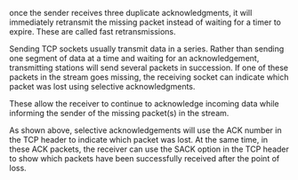 once the sender receives three duplicate acknowledgments, it will immediately retransmit the missing packet instead of waiting for a timer to expire. These are called fast retransmissions.

Sending TCP sockets usually transmit data in a series. Rather than sending one segment of data at a time and waiting for an acknowledgement, transmitting stations will send several packets in succession. If one of these packets in the stream goes missing, the receiving socket can indicate which packet was lost using selective acknowledgments.

These allow the receiver to continue to acknowledge incoming data while informing the sender of the missing packet(s) in the stream.

As shown above, selective acknowledgements will use the ACK number in the TCP header to indicate which packet was lost. At the same time, in these ACK packets, the receiver can use the SACK option in the TCP header to show which packets have been successfully received after the point of loss.
